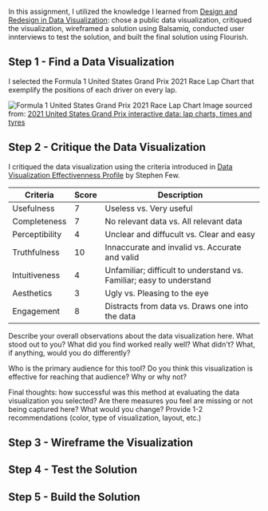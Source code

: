 In this assignment, I utilized the knowledge I learned from [Design and Redesign in Data Visualization](https://medium.com/@hint_fm/design-and-redesign-4ab77206cf9): chose a public data visualization, critiqued the visualization, wireframed a solution using Balsamiq, conducted user innterviews to test the solution, and built the final solution using Flourish.

## Step 1 - Find a Data Visualization
I selected the Formula 1 United States Grand Prix 2021 Race Lap Chart that exemplify the positions of each driver on every lap.

![Formula 1 United States Grand Prix 2021 Race Lap Chart](https://www.racefans.net/wp-content/uploads/2021/10/7b133dbe-98d7-45bc-9d72-7060038405ab.png)
Image sourced from: [2021 United States Grand Prix interactive data: lap charts, times and tyres](https://www.racefans.net/2021/10/25/2021-united-states-grand-prix-interactive-data-lap-charts-times-and-tyres/)

## Step 2 - Critique the Data Visualization
I critiqued the data visualization using the criteria introduced in [Data Visualization Effectivenness Profile](http://www.perceptualedge.com/articles/visual_business_intelligence/data_visualization_effectiveness_profile.pdf) by Stephen Few.

| Criteria       | Score         | Description                                                           |
| -------------  | ------------- | --------------------------------------------------------------------- |
| Usefulness     | 7             | Useless vs. Very useful                                               |
| Completeness   | 7             | No relevant data vs. All relevant data                                |
| Perceptibility | 4             | Unclear and diffucult vs. Clear and easy                              |
| Truthfulness   | 10            | Innaccurate and invalid vs. Accurate and valid                        |
| Intuitiveness  | 4             | Unfamiliar; difficult to understand vs. Familiar; easy to understand  |
| Aesthetics     | 3             | Ugly vs. Pleasing to the eye                                          |
| Engagement     | 8             | Distracts from data vs. Draws one into the data                       |


Describe your overall observations about the data visualization here. What stood out to you? What did you find worked really well? What didn't? What, if anything, would you do differently?

Who is the primary audience for this tool? Do you think this visualization is effective for reaching that audience? Why or why not?

Final thoughts: how successful was this method at evaluating the data visualization you selected? Are there measures you feel are missing or not being captured here? What would you change? Provide 1-2 recommendations (color, type of visualization, layout, etc.)



## Step 3 - Wireframe the Visualization


## Step 4 - Test the Solution


## Step 5 - Build the Solution

